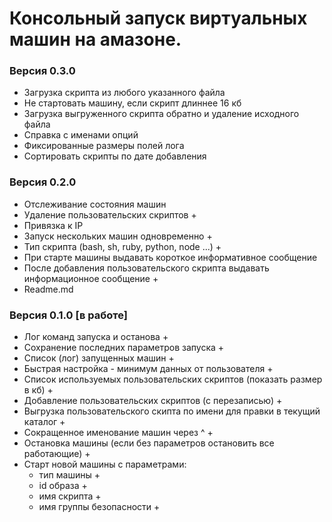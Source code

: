 # Консольный запуск виртуальных машин на амазоне.

### Версия 0.3.0

   - Загрузка скрипта из любого указанного файла
   - Не стартовать машину, если скрипт длиннее 16 кб
   - Загрузка выгруженного скрипта обратно и удаление исходного файла
   - Справка с именами опций
   - Фиксированные размеры полей лога
   - Сортировать скрипты по дате добавления



### Версия 0.2.0

   - Отслеживание состояния машин
   - Удаление пользовательских скриптов +
   - Привязка к IP
   - Запуск нескольких машин одновременно +
   - Тип скрипта (bash, sh, ruby, python, node ...) +
   - При старте машины выдавать короткое информативное сообщение
   - После добавления пользовательского скрипта выдавать информационное сообщение +
   - Readme.md

### Версия 0.1.0 [в работе]
       
   - Лог команд запуска и останова +
   - Сохранение последних параметров запуска +
   - Список (лог) запущенных машин +
   - Быстрая настройка - минимум данных от пользователя + 
   - Список используемых пользовательских скриптов (показать размер в кб) +
   - Добавление пользовательских скриптов (с перезаписью) +
   - Выгрузка пользовательского скипта по имени для правки в текущий каталог +
   - Сокращенное именование машин через ^ +
   - Остановка машины (если без параметров остановить все работающие) +
   - Старт новой машины с параметрами: 
     - тип машины  +
     - id образа   +
     - имя скрипта +
     - имя группы безопасности +
